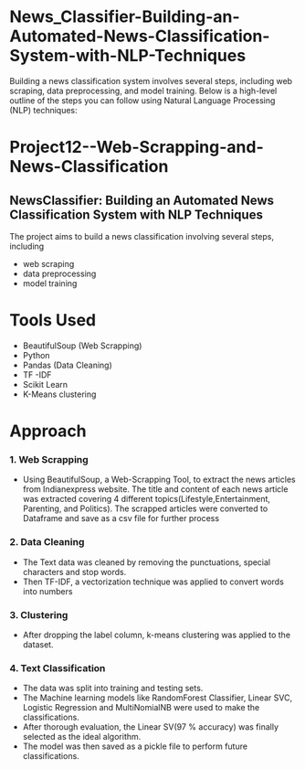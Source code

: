 # News_Classifier-Building-an-Automated-News-Classification-System-with-NLP-Techniques
Building a news classification system involves several steps, including web scraping, data preprocessing, and model training. Below is a high-level outline of the steps you can follow using Natural Language Processing (NLP) techniques:

# Project12--Web-Scrapping-and-News-Classification
## NewsClassifier: Building an Automated News Classification System with NLP Techniques
The project aims to build a news classification involving several steps, including 
* web scraping 
* data preprocessing 
* model training

# Tools Used
* BeautifulSoup (Web Scrapping)
* Python
* Pandas (Data Cleaning)
* TF -IDF
* Scikit Learn
* K-Means clustering
# Approach
### 1. Web Scrapping
 * Using BeautifulSoup, a Web-Scrapping Tool, to extract the news articles from Indianexpress website. The title and content of each news article was extracted covering 4 different topics(Lifestyle,Entertainment, Parenting, and Politics). The scrapped articles were converted to Dataframe and save as a csv file for further process
### 2. Data Cleaning
 * The Text data was cleaned by removing the punctuations, special characters and stop words.
 * Then TF-IDF, a vectorization technique was applied to convert words into numbers
### 3. Clustering
 * After dropping the label column, k-means clustering was applied to the dataset. 
### 4. Text Classification
* The data was split into training and testing sets.
* The Machine learning models like RandomForest Classifier, Linear SVC, Logistic Regression and MultiNomialNB were used to make the classifications. 
* After thorough evaluation, the Linear SV(97 % accuracy) was finally selected as the ideal algorithm.
* The model was then saved as a pickle file to perform future classifications.

